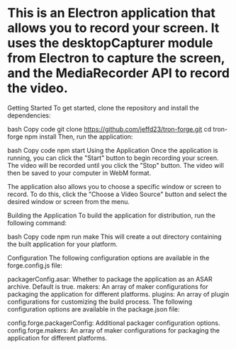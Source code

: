 <h1>This is an Electron application that allows you to record your screen. It uses the desktopCapturer module from Electron to capture the screen, and the MediaRecorder API to record the video.</h1>

Getting Started
To get started, clone the repository and install the dependencies:

bash
Copy code
git clone https://github.com/jeffd23/tron-forge.git
cd tron-forge
npm install
Then, run the application:

bash
Copy code
npm start
Using the Application
Once the application is running, you can click the "Start" button to begin recording your screen. The video will be recorded until you click the "Stop" button. The video will then be saved to your computer in WebM format.

The application also allows you to choose a specific window or screen to record. To do this, click the "Choose a Video Source" button and select the desired window or screen from the menu.

Building the Application
To build the application for distribution, run the following command:

bash
Copy code
npm run make
This will create a out directory containing the built application for your platform.

Configuration
The following configuration options are available in the forge.config.js file:

packagerConfig.asar: Whether to package the application as an ASAR archive. Default is true.
makers: An array of maker configurations for packaging the application for different platforms.
plugins: An array of plugin configurations for customizing the build process.
The following configuration options are available in the package.json file:

config.forge.packagerConfig: Additional packager configuration options.
config.forge.makers: An array of maker configurations for packaging the application for different platforms.
